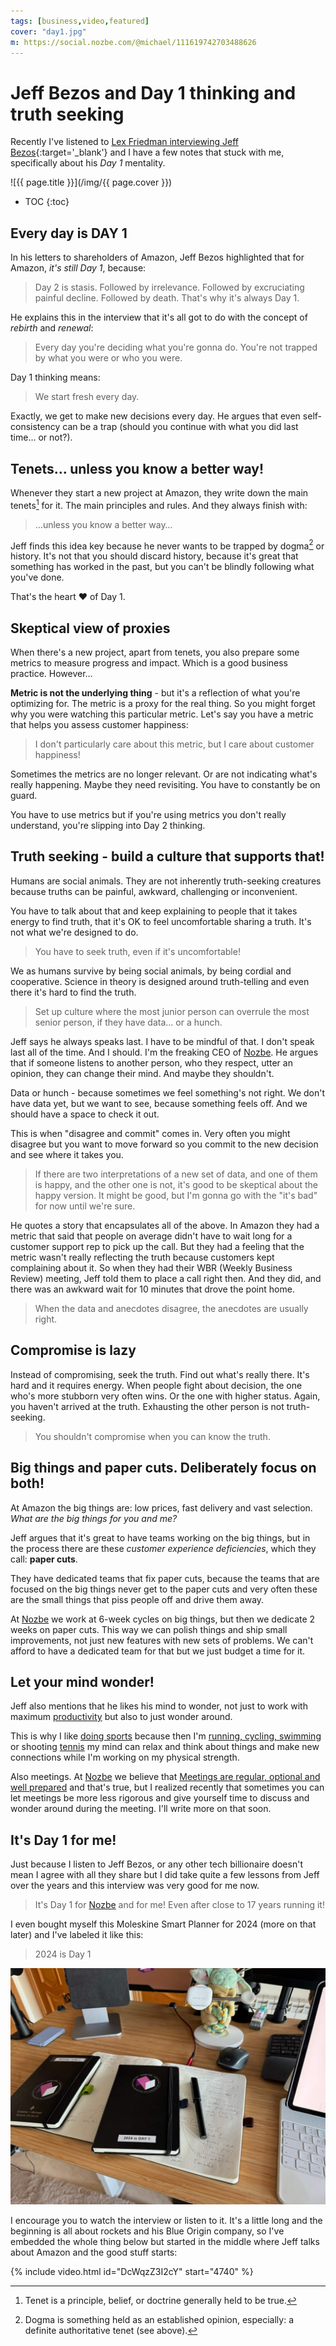 ```yaml
---
tags: [business,video,featured]
cover: "day1.jpg"
m: https://social.nozbe.com/@michael/111619742703488626
---
```


# Jeff Bezos and Day 1 thinking and truth seeking

Recently I've listened to [Lex Friedman interviewing Jeff Bezos](https://youtube.com/watch?v=DcWqzZ3I2cY){:target='_blank'} and I have a few notes that stuck with me, specifically about his *Day 1* mentality.

<!--More-->

![{{ page.title }}](/img/{{ page.cover }})

* TOC
{:toc}

## Every day is DAY 1

In his letters to shareholders of Amazon, Jeff Bezos highlighted that for Amazon, *it's still Day 1*, because:

> Day 2 is stasis. Followed by irrelevance. Followed by excruciating painful decline. Followed by death. That's why it's always Day 1.

He explains this in the interview that it's all got to do with the concept of *rebirth* and *renewal*:

> Every day you're deciding what you're gonna do. You're not trapped by what you were or who you were.

Day 1 thinking means:

> We start fresh every day.

Exactly, we get to make new decisions every day. He argues that even self-consistency can be a trap (should you continue with what you did last time… or not?).

## Tenets… unless you know a better way!

Whenever they start a new project at Amazon, they write down the main tenets[^1] for it. The main principles and rules. And they always finish with:

> …unless you know a better way…

Jeff finds this idea key because he never wants to be trapped by dogma[^2] or history. It's not that you should discard history, because it's great that something has worked in the past, but you can't be blindly following what you've done.

That's the heart ❤️ of Day 1.

## Skeptical view of proxies

When there's a new project, apart from tenets, you also prepare some metrics to measure progress and impact. Which is a good business practice. However…

**Metric is not the underlying thing** - but it's a reflection of what you're optimizing for. The metric is a proxy for the real thing. So you might forget why you were watching this particular metric. Let's say you have a metric that helps you assess customer happiness:

> I don't particularly care about this metric, but I care about customer happiness!

Sometimes the metrics are no longer relevant. Or are not indicating what's really happening. Maybe they need revisiting. You have to constantly be on guard.

You have to use metrics but if you're using metrics you don't really understand, you're slipping into Day 2 thinking.

## Truth seeking - build a culture that supports that!

Humans are social animals. They are not inherently truth-seeking creatures because truths can be painful, awkward, challenging or inconvenient.

You have to talk about that and keep explaining to people that it takes energy to find truth, that it's OK to feel uncomfortable sharing a truth. It's not what we're designed to do.

> You have to seek truth, even if it's uncomfortable!

We as humans survive by being social animals, by being cordial and cooperative. Science in theory is designed around truth-telling and even there it's hard to find the truth.

> Set up culture where the most junior person can overrule the most senior person, if they have data… or a hunch.

Jeff says he always speaks last. I have to be mindful of that. I don't speak last all of the time. And I should. I'm the freaking CEO of [Nozbe][n]. He argues that if someone listens to another person, who they respect, utter an opinion, they can change their mind. And maybe they shouldn't.

Data or hunch - because sometimes we feel something's not right. We don't have data yet, but we want to see, because something feels off. And we should have a space to check it out.

This is when "disagree and commit" comes in. Very often you might disagree but you want to move forward so you commit to the new decision and see where it takes you.

> If there are two interpretations of a new set of data, and one of them is happy, and the other one is not, it's good to be skeptical about the happy version. It might be good, but I'm gonna go with the "it's bad" for now until we're sure.

He quotes a story that encapsulates all of the above. In Amazon they had a metric that said that people on average didn't have to wait long for a customer support rep to pick up the call. But they had a feeling that the metric wasn't really reflecting the truth because customers kept complaining about it. So when they had their WBR (Weekly Business Review) meeting, Jeff told them to place a call right then. And they did, and there was an awkward wait for 10 minutes that drove the point home.

> When the data and anecdotes disagree, the anecdotes are usually right.

## Compromise is lazy

Instead of compromising, seek the truth. Find out what's really there. It's hard and it requires energy. When people fight about decision, the one who's more stubborn very often wins. Or the one with higher status. Again, you haven't arrived at the truth. Exhausting the other person is not truth-seeking.

> You shouldn't compromise when you can know the truth.

## Big things and paper cuts. Deliberately focus on both!

At Amazon the big things are: low prices, fast delivery and vast selection. *What are the big things for you and me?*

Jeff argues that it's great to have teams working on the big things, but in the process there are these *customer experience deficiencies*, which they call: **paper cuts**.

They have dedicated teams that fix paper cuts, because the teams that are focused on the big things never get to the paper cuts and very often these are the small things that piss people off and drive them away.

At [Nozbe][n] we work at 6-week cycles on big things, but then we dedicate 2 weeks on paper cuts. This way we can polish things and ship small improvements, not just new features with new sets of problems. We can't afford to have a dedicated team for that but we just budget a time for it.

## Let your mind wonder!

Jeff also mentions that he likes his mind to wonder, not just to work with maximum [productivity](/productivity) but also to just wonder around.

This is why I like [doing sports](/sports/) because then I'm [running, cycling, swimming](/tri15/) or shooting [tennis](/tennis) my mind can relax and think about things and make new connections while I'm working on my physical strength.

Also meetings. At [Nozbe][n] we believe that [Meetings are regular, optional and well prepared](https://nozbe.com/meetings/?c=michaelteam) and that's true, but I realized recently that sometimes you can let meetings be more less rigorous and give yourself time to discuss and wonder around during the meeting. I'll write more on that soon.

## It's Day 1 for me!

Just because I listen to Jeff Bezos, or any other tech billionaire doesn't mean I agree with all they share but I did take quite a few lessons from Jeff over the years and this interview was very good for me now.

> It's Day 1 for [Nozbe][n] and for me! Even after close to 17 years running it!

I even bought myself this Moleskine Smart Planner for 2024 (more on that later) and I've labeled it like this:

> 2024 is Day 1

![{{ page.title }} - smart planner](/img/day1-2024.jpg)

I encourage you to watch the interview or listen to it. It's a little long and the beginning is all about rockets and his Blue Origin company, so I've embedded the whole thing below but started in the middle where Jeff talks about Amazon and the good stuff starts:

{% include video.html id="DcWqzZ3I2cY" start="4740" %}

[^1]: Tenet is a principle, belief, or doctrine generally held to be true.
[^2]: Dogma is something held as an established opinion, especially: a definite authoritative tenet (see above).

[n]: https://michael.gratis/nozbe
[np]: https://michael.gratis/nozbepersonal